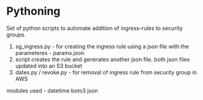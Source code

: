 # Pythoning
Set of python scripts to automate addition of ingress-rules to security groups.
1. sg_ingress.py - for creating the ingress rule using a json file with the parameteres - params.json 
2. script creates the rule and generates another json file. both json files updated into an S3 bucket
3. dates.py / revoke.py - for removal of ingress rule from security group in AWS

modules used -
datetime
boto3
json
